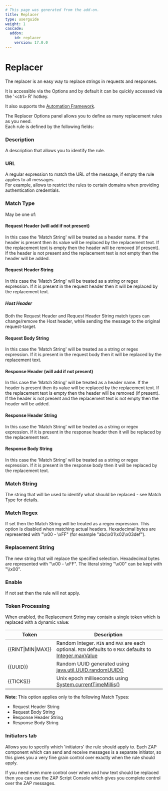```yaml
---
# This page was generated from the add-on.
title: Replacer
type: userguide
weight: 1
cascade:
  addon:
    id: replacer
    version: 17.0.0
---
```


# Replacer

The replacer is an easy way to replace strings in requests and responses.

It is accessible via the Options and by default it can be quickly accessed via the '\<ctrl\> R' hotkey.

It also supports the [Automation Framework](/docs/desktop/addons/replacer/automation/).

The Replacer Options panel allows you to define as many replacement rules as you need.  
Each rule is defined by the following fields:

### Description

A description that allows you to identify the rule.

### URL

A regular expression to match the URL of the message, if empty the rule applies to all messages.  
For example, allows to restrict the rules to certain domains when providing authentication credentials.

### Match Type

May be one of:

#### Request Header (will add if not present)

In this case the 'Match String' will be treated as a header name. If the header is present then its value will be replaced by the replacement text. If the replacement text is empty then the header will be removed (if present). If the header is not present and the replacement text is not empty then the header will be added.

#### Request Header String

In this case the 'Match String' will be treated as a string or regex expression. If it is present in the request header then it will be replaced by the replacement text.

##### Host Header

Both the Request Header and Request Header String match types can change/remove the Host header, while sending the message to the original request-target.

#### Request Body String

In this case the 'Match String' will be treated as a string or regex expression. If it is present in the request body then it will be replaced by the replacement text.

#### Response Header (will add if not present)

In this case the 'Match String' will be treated as a header name. If the header is present then its value will be replaced by the replacement text. If the replacement text is empty then the header will be removed (if present). If the header is not present and the replacement text is not empty then the header will be added.

#### Response Header String

In this case the 'Match String' will be treated as a string or regex expression. If it is present in the response header then it will be replaced by the replacement text.

#### Response Body String

In this case the 'Match String' will be treated as a string or regex expression. If it is present in the response body then it will be replaced by the replacement text.

### Match String

The string that will be used to identify what should be replaced - see Match Type for details.

### Match Regex

If set then the Match String will be treated as a regex expression. This option is disabled when matching actual headers. Hexadecimal bytes are represented with "\\x00 - \\xFF" (for example "abc\\x01\\x02\\x03def").

### Replacement String

The new string that will replace the specified selection.
Hexadecimal bytes are represented with "\\x00 - \\xFF".
The literal string "\\x00" can be kept with "\\\\x00".

### Enable

If not set then the rule will not apply.

### Token Processing

When enabled, the Replacement String may contain a single token which is replaced with a dynamic value:

|       Token        |                                                                                                Description                                                                                                |
|--------------------|-----------------------------------------------------------------------------------------------------------------------------------------------------------------------------------------------------------|
| {{RINT\|MIN\|MAX}} | Random Integer. `MIN` and `MAX` are each optional. `MIN` defaults to `0` `MAX` defaults to [Integer.maxValue](https://docs.oracle.com/javase/8/docs/api/constant-values.html#java.lang.Integer.MAX_VALUE) |
| {{UUID}}           | Random UUID generated using [java.util.UUID.randomUUID()](https://docs.oracle.com/javase/8/docs/api/java/util/UUID.html#randomUUID--)                                                                     |
| {{TICKS}}          | Unix epoch milliseconds using [System.currentTimeMillis()](https://docs.oracle.com/javase/8/docs/api/java/lang/System.html#currentTimeMillis--)                                                           |

**Note:** This option applies only to the following Match Types:

* Request Header String
* Request Body String
* Response Header String
* Response Body String

### Initiators tab

Allows you to specify which 'initiators' the rule should apply to. Each ZAP component which can send and receive messages is a separate initiator, so this gives you a very fine grain control over exactly when the rule should apply.

If you need even more control over when and how text should be replaced then you can use the ZAP Script Console which
gives you complete control over the ZAP messages.

